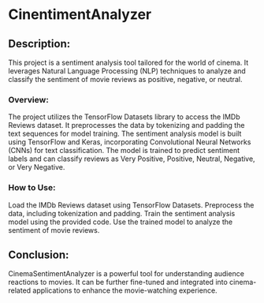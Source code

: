 # CinentimentAnalyzer
## Description: 
This project is a sentiment analysis tool tailored for the world of cinema. It leverages Natural Language Processing (NLP) techniques to analyze and classify the sentiment of movie reviews as positive,   negative, or neutral.

### Overview:
The project utilizes the TensorFlow Datasets library to access the IMDb Reviews dataset.
It preprocesses the data by tokenizing and padding the text sequences for model training.
The sentiment analysis model is built using TensorFlow and Keras, incorporating Convolutional Neural Networks (CNNs) for text classification.
The model is trained to predict sentiment labels and can classify reviews as Very Positive, Positive, Neutral, Negative, or Very Negative.

### How to Use:

Load the IMDb Reviews dataset using TensorFlow Datasets.
Preprocess the data, including tokenization and padding.
Train the sentiment analysis model using the provided code.
Use the trained model to analyze the sentiment of movie reviews.

## Conclusion:
CinemaSentimentAnalyzer is a powerful tool for understanding audience reactions to movies. It can be further fine-tuned and integrated into cinema-related applications to enhance the movie-watching experience.
